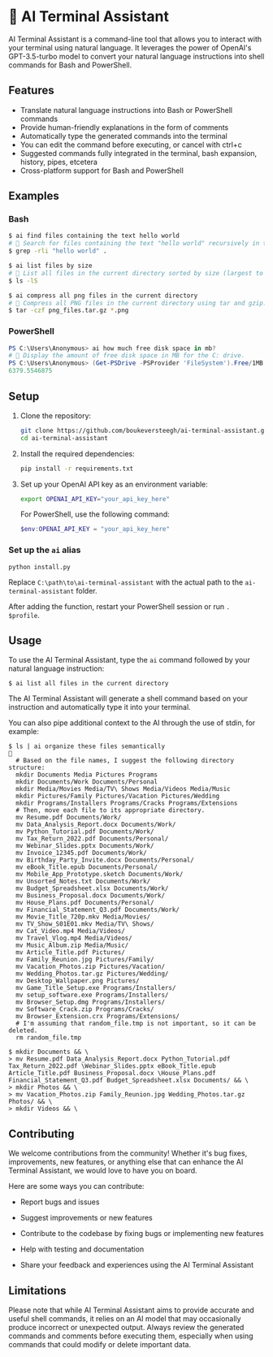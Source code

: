 # 🤖 AI Terminal Assistant

AI Terminal Assistant is a command-line tool that allows you to interact with your terminal using natural language. It leverages the power of OpenAI's GPT-3.5-turbo model to convert your natural language instructions into shell commands for Bash and PowerShell.

## Features

- Translate natural language instructions into Bash or PowerShell commands
- Provide human-friendly explanations in the form of comments
- Automatically type the generated commands into the terminal
- You can edit the command before executing, or cancel with ctrl+c
- Suggested commands fully integrated in the terminal, bash expansion, history, pipes, etcetera
- Cross-platform support for Bash and PowerShell

## Examples

### Bash

```bash
$ ai find files containing the text hello world
# 🤖 Search for files containing the text "hello world" recursively in the current directory.
$ grep -rli "hello world" .
```

```bash
$ ai list files by size
# 🤖 List all files in the current directory sorted by size (largest to smallest).
$ ls -lS
```

```bash
$ ai compress all png files in the current directory
# 🤖 Compress all PNG files in the current directory using tar and gzip.
$ tar -czf png_files.tar.gz *.png
```

### PowerShell

```powershell
PS C:\Users\Anonymous> ai how much free disk space in mb?
# 🤖 Display the amount of free disk space in MB for the C: drive.
PS C:\Users\Anonymous> (Get-PSDrive -PSProvider 'FileSystem').Free/1MB
6379.5546875
```

## Setup

1. Clone the repository:
    ```bash
    git clone https://github.com/boukeversteegh/ai-terminal-assistant.git
    cd ai-terminal-assistant
    ```
1. Install the required dependencies:
    ```bash
    pip install -r requirements.txt
    ```
1. Set up your OpenAI API key as an environment variable:
    ```bash
    export OPENAI_API_KEY="your_api_key_here"
    ```

    For PowerShell, use the following command:

    ```powershell
    $env:OPENAI_API_KEY = "your_api_key_here"
    ```

### Set up the `ai` alias

```shell
python install.py
```

Replace `C:\path\to\ai-terminal-assistant` with the actual path to the `ai-terminal-assistant` folder.

After adding the function, restart your PowerShell session or run `. $profile`.

## Usage

To use the AI Terminal Assistant, type the `ai` command followed by your natural language instruction:

```shell
$ ai list all files in the current directory
```

The AI Terminal Assistant will generate a shell command based on your instruction and automatically type it into your terminal.

You can also pipe additional context to the AI through the use of stdin, for example:

```shell
$ ls | ai organize these files semantically
🤖
  # Based on the file names, I suggest the following directory structure:
  mkdir Documents Media Pictures Programs
  mkdir Documents/Work Documents/Personal
  mkdir Media/Movies Media/TV\ Shows Media/Videos Media/Music
  mkdir Pictures/Family Pictures/Vacation Pictures/Wedding
  mkdir Programs/Installers Programs/Cracks Programs/Extensions
  # Then, move each file to its appropriate directory.
  mv Resume.pdf Documents/Work/
  mv Data_Analysis_Report.docx Documents/Work/
  mv Python_Tutorial.pdf Documents/Work/
  mv Tax_Return_2022.pdf Documents/Personal/
  mv Webinar_Slides.pptx Documents/Work/
  mv Invoice_12345.pdf Documents/Work/
  mv Birthday_Party_Invite.docx Documents/Personal/
  mv eBook_Title.epub Documents/Personal/
  mv Mobile_App_Prototype.sketch Documents/Work/
  mv Unsorted_Notes.txt Documents/Work/
  mv Budget_Spreadsheet.xlsx Documents/Work/
  mv Business_Proposal.docx Documents/Work/
  mv House_Plans.pdf Documents/Personal/
  mv Financial_Statement_Q3.pdf Documents/Work/
  mv Movie_Title_720p.mkv Media/Movies/
  mv TV_Show_S01E01.mkv Media/TV\ Shows/
  mv Cat_Video.mp4 Media/Videos/
  mv Travel_Vlog.mp4 Media/Videos/
  mv Music_Album.zip Media/Music/
  mv Article_Title.pdf Pictures/
  mv Family_Reunion.jpg Pictures/Family/
  mv Vacation_Photos.zip Pictures/Vacation/
  mv Wedding_Photos.tar.gz Pictures/Wedding/
  mv Desktop_Wallpaper.png Pictures/
  mv Game_Title_Setup.exe Programs/Installers/
  mv setup_software.exe Programs/Installers/
  mv Browser_Setup.dmg Programs/Installers/
  mv Software_Crack.zip Programs/Cracks/
  mv Browser_Extension.crx Programs/Extensions/
  # I'm assuming that random_file.tmp is not important, so it can be deleted.
  rm random_file.tmp

$ mkdir Documents && \
> mv Resume.pdf Data_Analysis_Report.docx Python_Tutorial.pdf Tax_Return_2022.pdf \Webinar_Slides.pptx eBook_Title.epub Article_Title.pdf Business_Proposal.docx \House_Plans.pdf Financial_Statement_Q3.pdf Budget_Spreadsheet.xlsx Documents/ && \
> mkdir Photos && \
> mv Vacation_Photos.zip Family_Reunion.jpg Wedding_Photos.tar.gz Photos/ && \
> mkdir Videos && \
```

## Contributing

We welcome contributions from the community! Whether it's bug fixes, improvements, new features, or anything else that can enhance the AI Terminal Assistant, we would love to have you on board.

Here are some ways you can contribute:

- Report bugs and issues

- Suggest improvements or new features
- Contribute to the codebase by fixing bugs or implementing new features
- Help with testing and documentation
- Share your feedback and experiences using the AI Terminal Assistant

## Limitations

Please note that while AI Terminal Assistant aims to provide accurate and useful shell commands, it relies on an AI model that may occasionally produce incorrect or unexpected output. Always review the generated commands and comments before executing them, especially when using commands that could modify or delete important data.